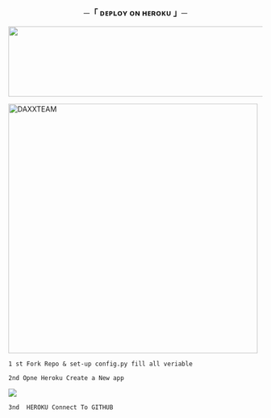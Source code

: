 <h3 align="center">
    ─「 ᴅᴇᴩʟᴏʏ ᴏɴ ʜᴇʀᴏᴋᴜ 」─
</h3>

<p align="center"><a href="https://dashboard.heroku.com/new?template=https://github.com/arfin03/Yumikoo"> <img src="https://img.shields.io/badge/Deploy%20On%20Heroku-green?style=for-the-badge&logo=heroku" width="520" height="138.45"/></a></p>

  
<p><img width="494" align="center" src="https://github-readme-stats.vercel.app/api/top-langs?username=DAXXTEAM&show_icons=true&locale=en&layout=compact" alt="DAXXTEAM" /></p>


````
1 st Fork Repo & set-up config.py fill all veriable
````
````
2nd Opne Heroku Create a New app
````
<img src="https://telegra.ph/file/d23b16077f691281bebf6.jpg"></a></p>
```
3nd  HEROKU Connect To GITHUB
```
